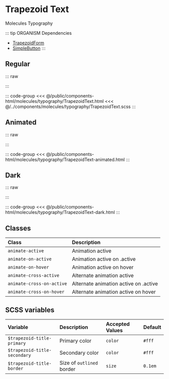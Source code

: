 # Trapezoid Text
<Badge type="tip">Molecules</Badge> <Badge type="info">Typography</Badge>

::: tip ORGANISM Dependencies
- [TrapezoidForm](/atoms/animations/TrapezoidForm)
- [SimpleButton](/atoms/buttons/SimpleButton)
  :::

## Regular

::: raw
<div class="dev-section">
    <!--@include: ../../public/components-html/molecules/typography/TrapezoidText.html -->
</div>
:::

::: code-group
<<< @/public/components-html/molecules/typography/TrapezoidText.html
<<< @/../components/molecules/typography/TrapezoidText.scss
:::

## Animated

::: raw
<div class="dev-section">
    <!--@include: ../../public/components-html/molecules/typography/TrapezoidText-animated.html -->
</div>
:::

::: code-group
<<< @/public/components-html/molecules/typography/TrapezoidText-animated.html
:::

## Dark

::: raw
<div class="dev-section dark-mode">
    <!--@include: ../../public/components-html/molecules/typography/TrapezoidText-dark.html -->
</div>
:::

::: code-group
<<< @/public/components-html/molecules/typography/TrapezoidText-dark.html
:::

## Classes

| Class                     | Description                           |
|:--------------------------|:--------------------------------------|
| `animate-active`          | Animation active                      |
| `animate-on-active`       | Animation active on .active           |
| `animate-on-hover`        | Animation active on hover             |
| `animate-cross-active`    | Alternate animation active            |
| `animate-cross-on-active` | Alternate animation active on .active |
| `animate-cross-on-hover`  | Alternate animation active on hover   |


## SCSS variables

| Variable                     | Description               | Accepted Values | Default |
|:-----------------------------|:--------------------------|:----------------|:--------|
| `$trapezoid-title-primary`   | Primary color             | `color`         | `#fff`  |
| `$trapezoid-title-secondary` | Secondary color           | `color`         | `#fff`  |
| `$trapezoid-title-border`    | Size of `outlined` border | `size`          | `0.1em` |

<style lang="scss">
@import "docs/theme.scss";

$trapezoid-text-secondary: $primary-color;

.dev-section.dark-mode{
    .simple-button.trapezoid-text{
        color: #fff !important; 
    }
    .trapezoid-form{
        &:last-of-type{
            color: #fff !important;    
        }
    }
}

@import "components/molecules/typography/TrapezoidText.scss";
</style>